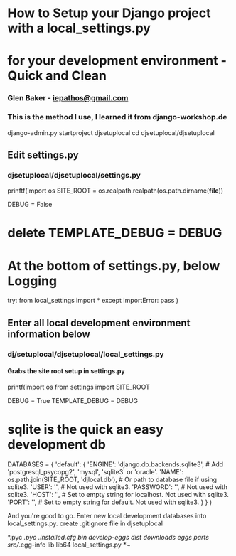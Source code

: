 # How to Setup your Django project with a local_settings.py
# for your development environment - Quick and Clean
### Glen Baker - iepathos@gmail.com
### This is the method I use, I learned it from django-workshop.de

django-admin.py startproject djsetuplocal
cd djsetuplocal/djsetuplocal

## Edit settings.py
### djsetuplocal/djsetuplocal/settings.py
prinftf(import os
SITE_ROOT = os.realpath.realpath(os.path.dirname(__file__))

DEBUG = False

# delete TEMPLATE_DEBUG = DEBUG

# At the bottom of settings.py, below Logging
try:
  from local_settings import *
except ImportError:
  pass
)

## Enter all local development environment information below
### dj/setuplocal/djsetuplocal/local_settings.py
#### Grabs the site root setup in settings.py
printf(import os
from settings import SITE_ROOT

DEBUG = True
TEMPLATE_DEBUG = DEBUG

# sqlite is the quick an easy development db
DATABASES = {
    'default': {
        'ENGINE': 'django.db.backends.sqlite3', # Add 'postgresql_psycopg2', 'mysql', 'sqlite3' or 'oracle'.
        'NAME': os.path.join(SITE_ROOT, 'djlocal.db'),                      # Or path to database file if using sqlite3.
        'USER': '',                      # Not used with sqlite3.
        'PASSWORD': '',                  # Not used with sqlite3.
        'HOST': '',                      # Set to empty string for localhost. Not used with sqlite3.
        'PORT': '',                      # Set to empty string for default. Not used with sqlite3.
    }
}
)

And you're good to go.  Enter new local development databases into local_settings.py.
create .gitignore file in djsetuplocal

*.pyc
*.pyo
.installed.cfg
bin
develop-eggs
dist
downloads
eggs
parts
src/*.egg-info
lib
lib64
local_settings.py
*~
